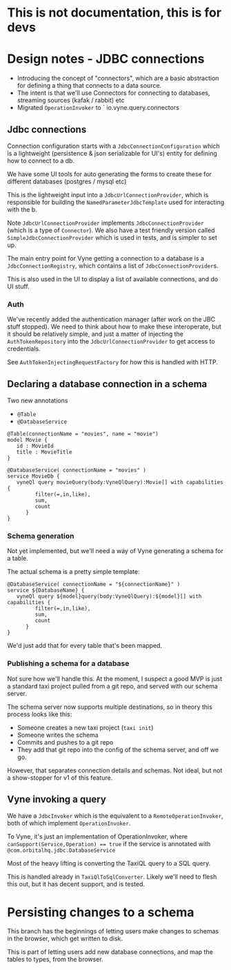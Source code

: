 # This is not documentation, this is for devs

# Design notes - JDBC connections


 * Introducing the concept of "connectors", which are a basic abstraction for defining a thing that connects to a data source.
 * The intent is that we'll use Connectors for connecting to databases, streaming sources (kafak / rabbit) etc
 * Migrated `OperationInvoker` to ` io.vyne.query.connectors

## Jdbc connections

Connection configuration starts with a `JdbcConnectionConfiguration` which is a 
lightweight (persistence & json serializable for UI's) entity for defining how to connect
to a db.

We have some UI tools for auto generating the forms to create these for
different databases (postgres / mysql etc)

This is the lightweight input into a `JdbcUrlConnectionProvider`, which is responsible for
building the `NamedParameterJdbcTemplate` used for interacting with the b.

Note `JdbcUrlConnectionProvider` implements `JdbcConnectionProvider` (which is a type of `Connector`).  We also have
a test friendly version called `SimpleJdbcConnectionProvider` which is used in tests,
and is simpler to set up.

The main entry point for Vyne getting a connection to a database is a 
`JdbcConnectionRegistry`, which contains a list of `JdbcConnectionProvider`s.

This is also used in the UI to display a list of available connections, and do UI stuff.

### Auth
We've recently added the authentication manager (after work on the JBC stuff stopped).
We need to think about how to make these interoperate, but it should be 
relatively simple, and just a matter of injecting the `AuthTokenRepository` into the
`JdbcUrlConnectionProvider` to get access to credentials.

See `AuthTokenInjectingRequestFactory` for how this is handled with HTTP.

## Declaring a database connection in a schema
Two new annotations
* `@Table`
* `@DatabaseService`


```taxi
@Table(connectionName = "movies", name = "movie")
model Movie {
   id : MovieId
   title : MovieTitle
}

@DatabaseService( connectionName = "movies" )
service MovieDb {
   vyneQl query movieQuery(body:VyneQlQuery):Movie[] with capabilities {
         filter(=,in,like),
         sum,
         count
      }
}
```
### Schema generation
Not yet implemented, but we'll need a way of Vyne generating a schema
for a table.

The actual schema is a pretty simple template:

```taxi
@DatabaseService( connectionName = "${connectionName}" )
service ${DatabaseName} {
   vyneQl query ${model}query(body:VyneQlQuery):${model}[] with capabilities {
         filter(=,in,like),
         sum,
         count
      }
}
```

We'd just add that for every table that's been mapped.

### Publishing a schema for a database
Not sure how we'll handle this.
At the moment, I suspect a good MVP is just a standard taxi project pulled
from a git repo, and served with our schema server.

The schema server now supports multiple destinations, so in theory this process looks like this:

 * Someone creates a new taxi project (`taxi init`)
 * Someone writes the schema
 * Commits and pushes to a git repo
 * They add that git repo into the config of the schema server, and off we go.

However, that separates connection details and schemas. Not ideal, but not a show-stopper
for v1 of this feature.

## Vyne invoking a query

We have a `JdbcInvoker` which is the equivalent to a `RemoteOperationInvoker`, both
of which implement `OperationInvoker`.

To Vyne, it's just an implementation of OperationInvoker, where `canSupport(Service,Operation) == true`
if the service is annotated with `@com.orbitalhq.jdbc.DatabaseService`

Most of the heavy lifting is converting the TaxiQL query to a SQL query.

This is handled already in `TaxiQlToSqlConverter`.  Likely we'll need to flesh this
out, but it has decent support, and is tested.


# Persisting changes to a schema
This branch has the beginnings of letting users make changes to schemas
in the browser, which get written to disk.

This is part of letting users add new database connections, and map the tables to types, from
the browser.

